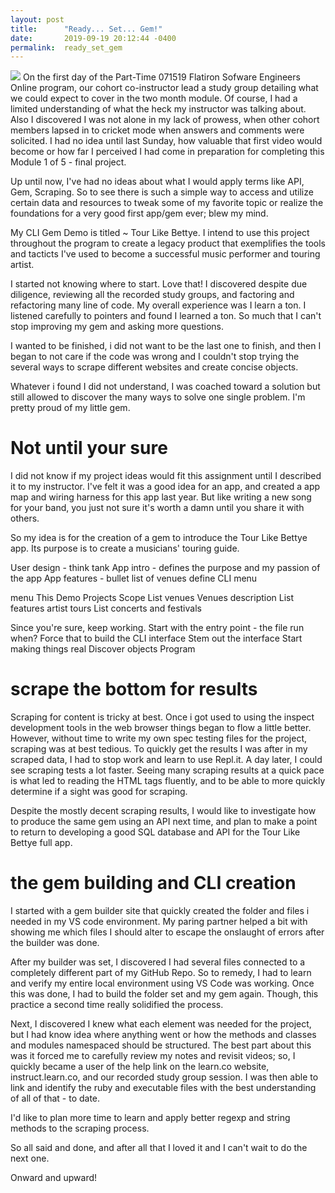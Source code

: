 ```yaml
---
layout: post
title:      "Ready... Set... Gem!"
date:       2019-09-19 20:12:44 -0400
permalink:  ready_set_gem
---
```



![](https://www.youtube.com/watch?v=eXqh6Gpmt3c)
On the first day of the Part-Time 071519 Flatiron Sofware Engineers Online program, our cohort co-instructor lead a study group detailing what we could expect to cover in the two month module.
Of course, I had a limited understanding of what the heck my instructor was talking about. Also I discovered I was not alone in my lack of prowess, when other cohort members lapsed in to cricket mode when answers and comments were solicited. I had no idea until last Sunday, how valuable that first video would become or how far I perceived I had come in preparation for completing this Module 1 of 5 - final project.

Up until now, I've had no ideas about what I would apply terms like API, Gem, Scraping. 
So to see there is such a simple way to access and utilize certain data and resources to tweak some of my favorite topic or realize the foundations for a very good first app/gem ever; blew my mind.

My CLI Gem Demo is titled ~ Tour Like Bettye. I intend to use this project throughout the program to create a legacy product that exemplifies the tools and tacticts I've used to become a successful music performer and touring artist.

I started not knowing where to start. Love that!
I discovered despite due diligence, reviewing all the recorded study groups, and factoring and refactoring many line of code. My overall experience was I learn a ton. I listened carefully to pointers and found I learned a ton. So much that I can't stop improving my gem and asking more questions. 

I wanted to be finished, i did not want to be the last one to finish, and then I began to not care if the code was wrong and I couldn't stop trying the several ways to scrape different websites and create concise objects.

Whatever i found I did not understand, I was coached toward a solution but still allowed to discover the many ways to solve one single problem.
I'm pretty proud of my little gem.

# Not until your sure
I did not know if my project ideas would fit this assignment until I described it to my instructor. I've felt it was a good idea for an app, and created a app map and wiring  harness for this app last year. But like writing a new song for your band, you just not sure it's worth a damn until you share it with others.

So my idea is for the creation of a gem to introduce the Tour Like Bettye app.
Its purpose is to create a  musicians'  touring guide.

User design - think tank
App intro - defines the purpose and my passion of the app
App features - bullet list of venues define CLI menu

menu
This Demo Projects Scope
List venues
Venues description
List features artist tours
List concerts and festivals

Since you're sure, keep working.
Start with the entry point - the file run when?
Force that to build the CLI interface
Stem out the interface
Start making things real
Discover objects
Program


# scrape the bottom for results
Scraping for content is tricky at best. Once i got used to using the inspect development tools in the web browser things began to flow a little better. However, without time to write my own spec testing files for the project, scraping was at best tedious. To quickly get the results I was after in my scraped data, I had to stop work and learn to use Repl.it. A day later, I could see scraping tests a lot faster. Seeing many scraping results at a quick pace is what led to reading the HTML tags  fluently, and to be able to more quickly determine if a sight was good for scraping.

Despite the mostly decent scraping results, I would like to investigate how to produce the same gem using an API next time, and plan to make a point to return to  developing a good SQL database and API for the Tour Like Bettye full app.

# the gem building and CLI creation 
I started with a gem builder site that quickly created the folder and files i needed in my VS code environment.
My paring partner helped a bit with showing me which files I should alter to escape the onslaught of errors after the builder was done.

After my builder was set, I discovered I had several files connected to a completely different part of my GitHub Repo. So to remedy, I had to learn and verify my entire local environment using VS Code was working. Once this was done, I had to build the folder set and my gem again. Though, this practice a second time really solidified the process.

Next, I discovered I knew what each element was needed for the project, but I had know idea where anything went or how the methods and classes and modules namespaced should be structured. The best part about this was it forced me to carefully review my notes and revisit videos; so, I quickly became a user of the help link on the learn.co website, instruct.learn.co, and our recorded study group session. I was then able to link and identify the ruby and executable files with the best understanding of all of that - to date.

I'd like to plan more time to learn and apply better regexp  and string methods to the scraping process.

So all said and done, and after all that I loved it and I can't wait to do the next one.

Onward and upward!
















